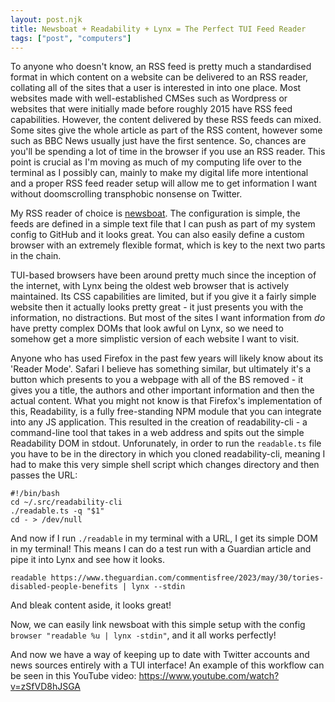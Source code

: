 ```yaml
---
layout: post.njk
title: Newsboat + Readability + Lynx = The Perfect TUI Feed Reader
tags: ["post", "computers"]
---
```


To anyone who doesn't know, an RSS feed is pretty much a standardised format in which content on a website can be delivered to an RSS reader, collating all of the sites that a user is interested in into one place. Most websites made with well-established CMSes such as Wordpress or websites that were initially made before roughly 2015 have RSS feed capabilities. However, the content delivered by these RSS feeds can mixed. Some sites give the whole article as part of the RSS content, however some such as BBC News usually just have the first sentence. So, chances are you'll be spending a lot of time in the browser if you use an RSS reader. This point is crucial as I'm moving as much of my computing life over to the terminal as I possibly can, mainly to make my digital life more intentional and a proper RSS feed reader setup will allow me to get information I want without doomscrolling transphobic nonsense on Twitter.

My RSS reader of choice is [newsboat](https://github.com/newsboat/newsboat). The configuration is simple, the feeds are defined in a simple text file that I can push as part of my system config to GitHub and it looks great. You can also easily define a custom browser with an extremely flexible format, which is key to the next two parts in the chain.

TUI-based browsers have been around pretty much since the inception of the internet, with Lynx being the oldest web browser that is actively maintained. Its CSS capabilities are limited, but if you give it a fairly simple website then it actually looks pretty great - it just presents you with the information, no distractions. But most of the sites I want information from *do* have pretty complex DOMs that look awful on Lynx, so we need to somehow get a more simplistic version of each website I want to visit.

Anyone who has used Firefox in the past few years will likely know about its 'Reader Mode'. Safari I believe has something similar, but ultimately it's a button which presents to you a webpage with all of the BS removed - it gives you a title, the authors and other important information and then the actual content. What you might not know is that Firefox's implementation of this, Readability, is a fully free-standing NPM module that you can integrate into any JS application. This resulted in the creation of readability-cli - a command-line tool that takes in a web address and spits out the simple Readability DOM in stdout. Unforunately, in order to run the `readable.ts` file you have to be in the directory in which you cloned readability-cli, meaning I had to make this very simple shell script which changes directory and then passes the URL: 
```
#!/bin/bash
cd ~/.src/readability-cli
./readable.ts -q "$1"
cd - > /dev/null
```

And now if I run `./readable` in my terminal with a URL, I get its simple DOM in my terminal! This means I can do a test run with a Guardian article and pipe it into Lynx and see how it looks.

```
readable https://www.theguardian.com/commentisfree/2023/may/30/tories-disabled-people-benefits | lynx --stdin
```

And bleak content aside, it looks great!

Now, we can easily link newsboat with this simple setup with the config `browser "readable %u | lynx -stdin"`, and it all works perfectly!

And now we have a way of keeping up to date with Twitter accounts and news sources entirely with a TUI interface! An example of this workflow can be seen in this YouTube video: https://www.youtube.com/watch?v=zSfVD8hJSGA
